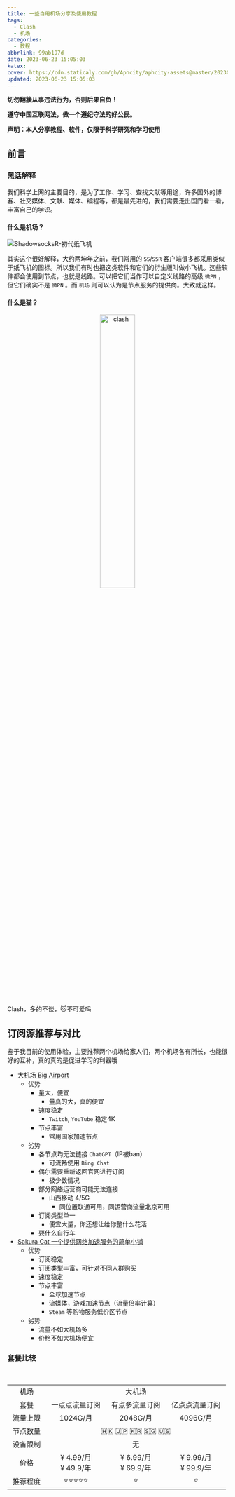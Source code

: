 ```yaml
---
title: 一些自用机场分享及使用教程
tags:
  - Clash
  - 机场
categories:
  - 教程
abbrlink: 99ab197d
date: 2023-06-23 15:05:03
katex:
cover: https://cdn.staticaly.com/gh/Aphcity/aphcity-assets@master/20230623/BigAirport-SakuraCat.3sta8swe7um0.webp
updated: 2023-06-23 15:05:03
---
```


**切勿翻牆从事违法行为，否则后果自负！**  

**遵守中国互联网法，做一个遵纪守法的好公民。**  

**声明：本人分享教程、软件，仅限于科学研究和学习使用**

## 前言

### 黑话解释

我们科学上网的主要目的，是为了工作、学习、查找文献等用途，许多国外的博客、社交媒体、文献、媒体、编程等，都是最先进的，我们需要走出国门看一看，丰富自己的学识。

#### 什么是机场？

![ShadowsocksR-初代纸飞机](https://cdn.staticaly.com/gh/Aphcity/aphcity-assets@master/20230623/ShadowsocksR-初代纸飞机.45gz4vdyvyc0.webp)

其实这个很好解释，大约两坤年之前，我们常用的 `SS`/`SSR` 客户端很多都采用类似于纸飞机的图标。所以我们有时也把这类软件和它们的衍生版叫做小飞机。这些软件都会使用到节点，也就是线路。可以把它们当作可以自定义线路的高级 `微PN` ，但它们确实不是 `微PN` 。而 `机场` 则可以认为是节点服务的提供商。大致就这样。

#### 什么是猫？

<div align=center><img src="https://cdn.staticaly.com/gh/Aphcity/aphcity-assets@master/20230623/Clash.2uu5xgp6nq00.webp" width = 40% title = "clash"></div>

Clash，多的不谈，🐱不可爱吗

## 订阅源推荐与对比

鉴于我目前的使用体验，主要推荐两个机场给家人们，两个机场各有所长，也能很好的互补，真的真的是促进学习的利器哦

- [大机场 Big Airport](https://xn--mesr8b36x.shop/#/register?code=xPuESeid)
	- 优势
		- 量大，便宜
			- 量真的大，真的便宜
		- 速度稳定
			- `Twitch`, `YouTube` 稳定4K
		- 节点丰富
			- 常用国家加速节点
	- 劣势
		- 各节点均无法链接 `ChatGPT`（IP被ban）
			- 可流畅使用 `Bing Chat`
		- 偶尔需要重新返回官网进行订阅
			- 极少数情况
		- 部分网络运营商可能无法连接
			- 山西移动 4/5G
				- 同位置联通可用，同运营商流量北京可用
		- 订阅类型单一
			- 便宜大量，你还想让给你整什么花活
		- 要什么自行车
- [Sakura Cat 一个提供网络加速服务的简单小铺](https://sakuracat-001.com/#/register?code=5JXKxg2v)
	- 优势
		- 订阅稳定
		- 订阅类型丰富，可针对不同人群购买
		- 速度稳定
		- 节点丰富
			- 全球加速节点
			- 流媒体，游戏加速节点（流量倍率计算）
			- `Steam` 等购物服务低价区节点
	- 劣势
		- 流量不如大机场多
		- 价格不如大机场便宜

### 套餐比较

<table border=0 cellpadding=0 cellspacing=0 width=435 style="border-collapse: collapse; table-layout:fixed; width:450pt"; align="center">
 <tr height=19 style="height:14.25pt"; align="center">
  <td height=19 class=xl6516961 width=72 style="height:14.25pt;width:54pt">机场</td>
  <td colspan=3 class=xl6516961 width=363 style="width:273pt">大机场</td>
 </tr>
 <tr height=19 style="height:14.25pt"; align="center">
  <td height=19 class=xl6516961 style="height:14.25pt">套餐</td>
  <td class=xl6516961>一点点流量订阅</td>
  <td class=xl6516961>有点多流量订阅</td>
  <td class=xl6516961>亿点点流量订阅</td>
 </tr>
 <tr height=19 style="height:14.25pt"; align="center">
  <td height=19 class=xl6516961 style="height:14.25pt">流量上限</td>
  <td class=xl6516961>1024G/月</td>
  <td class=xl6516961>2048G/月</td>
  <td class=xl6516961>4096G/月</td>
 </tr>
 <tr height=22 style="height:16.5pt"; align="center">
  <td height=22 class=xl6516961 style="height:16.5pt">节点数量</td>
  <td colspan=3 class=xl6616961>&#127469;&#127472; &#127471;&#127477; &#127472;&#127479; &#127480;&#127468; &#127482;&#127480;</td>
 </tr>
 <tr height=22 style="height:16.5pt"; align="center">
  <td height=22 class=xl6516961 style="height:16.5pt">设备限制</td>
  <td colspan=3 class=xl6516961>无</td>
 </tr>
 <tr height=38 style="height:28.5pt"; align="center">
  <td height=38 class=xl6516961 style="height:28.5pt">价格</td>
  <td class=xl6716961 width=121 style="width:91pt">&yen;&nbsp;4.99/月<br>&yen;&nbsp;49.9/年</td>
  <td class=xl6716961 width=121 style="width:91pt">&yen;&nbsp;6.99/月<br>&yen;&nbsp;69.9/年</td>
  <td class=xl6716961 width=121 style="width:91pt">&yen;&nbsp;9.99/月<br>&yen;&nbsp;99.9/年</td>
 </tr>
 <tr height=22 style="height:16.5pt"; align="center">
  <td height=22 class=xl6516961 style="height:16.5pt">推荐程度</td>
  <td class=xl6616961>&#11088;&#11088;&#11088;&#11088;&#11088;</td>
  <td class=xl6616961>&#11088;</td>
  <td class=xl6616961>&#11088;</td>
 </tr>
</table>
